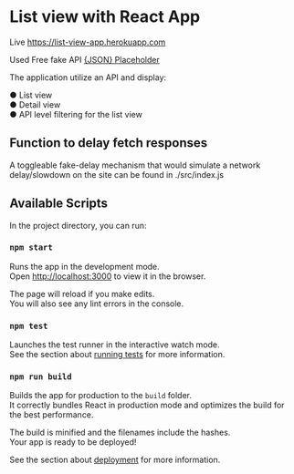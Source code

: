 # List view with React App

Live https://list-view-app.herokuapp.com

Used Free fake API [{JSON} Placeholder](https://jsonplaceholder.typicode.com)

The application utilize an API and display:

● List view\
● Detail view\
● API level filtering for the list view


## Function to delay fetch responses 

A toggleable fake-delay mechanism that would simulate a network delay/slowdown
on the site can be found in ./src/index.js

## Available Scripts

In the project directory, you can run:

### `npm start`

Runs the app in the development mode.\
Open [http://localhost:3000](http://localhost:3000) to view it in the browser.

The page will reload if you make edits.\
You will also see any lint errors in the console.

### `npm test`

Launches the test runner in the interactive watch mode.\
See the section about [running tests](https://facebook.github.io/create-react-app/docs/running-tests) for more information.

### `npm run build`

Builds the app for production to the `build` folder.\
It correctly bundles React in production mode and optimizes the build for the best performance.

The build is minified and the filenames include the hashes.\
Your app is ready to be deployed!

See the section about [deployment](https://facebook.github.io/create-react-app/docs/deployment) for more information.